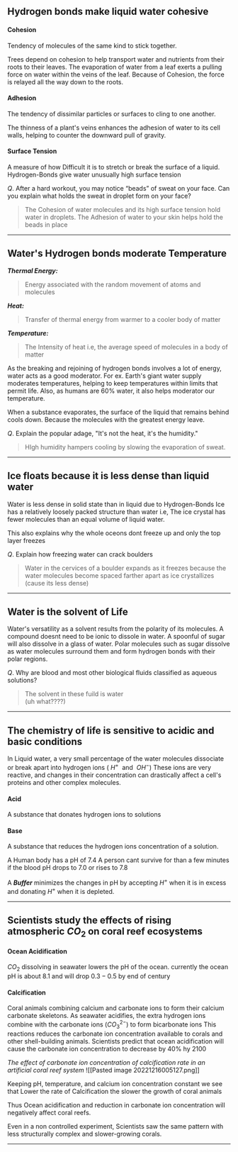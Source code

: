 ## Hydrogen bonds make liquid water cohesive

#### Cohesion
Tendency of molecules of the same kind to stick together.

Trees depend on cohesion to help transport water and nutrients from their roots to their leaves. The evaporation of water from a leaf exerts a pulling force on water within the veins of the leaf. Because of Cohesion, the force is relayed all the way down to the roots.

#### Adhesion
The tendency of dissimilar particles or surfaces to cling to one another.

The thinness of a plant's veins enhances the adhesion of water to its cell walls, helping to counter the downward pull of gravity.

#### Surface Tension
A measure of how Difficult it is to stretch or break the surface of a liquid.
Hydrogen-Bonds give water unusually high surface tension


$Q.$ After a hard workout, you may notice “beads” of sweat on your face. Can you explain what holds the sweat in droplet form on your face?
>The Cohesion of water molecules and its high surface tension hold water in droplets. The Adhesion of water to your skin helps hold the beads in place


----

## Water's Hydrogen bonds moderate Temperature

***Thermal Energy:*** 
>Energy associated with the random movement of atoms and molecules

***Heat:*** 
>Transfer of thermal energy from warmer to a cooler body of matter

***Temperature:***
>The Intensity of heat i.e, the average speed of molecules in a body of matter

As the breaking and rejoining of hydrogen bonds involves a lot of energy, water acts as a good moderator. For ex. Earth's giant water supply moderates temperatures, helping to keep temperatures within limits that permit life.
Also, as humans are $60$% water, it also helps moderator our temperature.

When a substance evaporates, the surface of the liquid that remains behind cools down. Because the molecules with the greatest energy leave.


$Q.$ Explain the popular adage, "It's not the heat, it's the humidity."
>HIgh humidity hampers cooling by slowing the evaporation of sweat.


-----

## Ice floats because it is less dense than liquid water

Water is less dense in solid state than in liquid due to Hydrogen-Bonds
Ice has a relatively loosely packed structure than water
i.e, The ice crystal has fewer molecules than an equal volume of liquid water.

This also explains why the whole oceons dont freeze up and only the top layer freezes

$Q.$ Explain how freezing water can crack boulders
>Water in the cervices of a boulder expands as it freezes because the water molecules become spaced farther apart as ice crystallizes (cause its less dense)

---------
## Water is the solvent of Life

Water's versatility as a solvent results from the polarity of its molecules.
A compound doesnt need to be ionic to dissole in water. 
A spoonful of sugar will also dissolve in a glass of water. Polar molecules such as sugar dissolve as water molecules surround them and form hydrogen bonds with their polar regions.


$Q.$ Why are blood and most other biological fluids classified as aqueous solutions?
> The solvent in these fuild is water   
   (uh what????)

-----
## The chemistry of life is sensitive to acidic and basic conditions

In Liquid water, a very small percentage of the water molecules dissociate or break apart into hydrogen ions ( $H^{+} \:\:\text{and} \:\:OH^{-}$) 
These ions are very reactive, and changes in their concentration can drastically affect a cell's proteins and other complex molecules.

#### Acid
A substance that donates hydrogen ions to solutions

#### Base
A substance that reduces the hydrogen ions concentration of a solution. 

A Human body has a pH of $7.4$
A person cant survive for than a few minutes if the blood pH drops to $7.0$ or rises to $7.8$

A ***Buffer*** minimizes the changes in pH by accepting $H^{+}$ when it is in excess and donating $H^{+}$ when it is depleted.

----

## Scientists study the effects of rising atmospheric $CO_{2}$ on coral reef ecosystems

#### Ocean Acidification
$CO_{2}$ dissolving in seawater lowers the pH of the ocean.
currently the ocean pH is about $8.1$ and will drop $0.3-0.5$ by end of century

#### Calcification
Coral animals combining calcium and carbonate ions to form their calcium carbonate skeletons. As seawater acidifies, the extra hydrogen ions combine with the carbonate ions ($CO_{3}^{2-}$) to form bicarbonate ions
This reactions reduces the carbonate ion concentration available to corals and other shell-building animals.
Scientists predict that ocean acidification will cause the carbonate ion concentration to decrease by $40$% hy $2100$

*The effect of carbonate ion concentration of calcification rate in an artificial coral reef system*
![[Pasted image 20221216005127.png]]

Keeping pH, temperature, and calcium ion concentration constant we see that
Lower the rate of Calcification the slower the growth of coral animals

Thus Ocean acidification and reduction in carbonate ion concentration will negatively affect coral reefs.

Even in a non controlled experiment, Scientists saw the same pattern with less structurally complex and slower-growing corals.


----